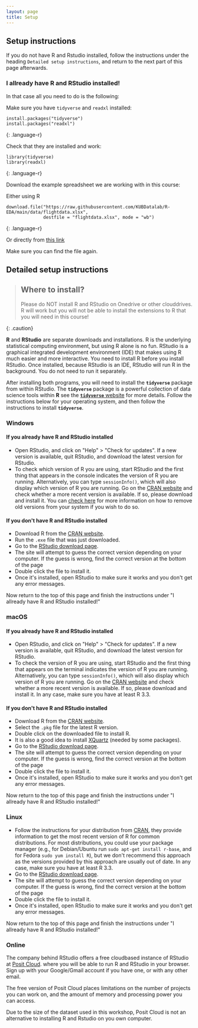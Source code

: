 ```yaml
---
layout: page
title: Setup
---
```

## Setup instructions

If you do not have R and Rstudio installed, follow the instructions under the
heading `Detailed setup instructions`, and return to the next part of this page
afterwards.

### I allready have R and RStudio installed!

In that case all you need to do is the following:

Make sure you have `tidyverse` and `readxl` installed:

~~~
install.packages("tidyverse")
install.packages("readxl")
~~~
{: .language-r}

Check that they are installed and work:

~~~
library(tidyverse)
library(readxl)
~~~
{: .language-r}

Download the example spreadsheet we are working with in this course:

Either using R
~~~
download.file("https://raw.githubusercontent.com/KUBDatalab/R-EDA/main/data/flightdata.xlsx",
              destfile = "flightdata.xlsx", mode = "wb")
~~~
{: .language-r}

Or directly from [this link](https://raw.githubusercontent.com/KUBDatalab/R-EDA/main/data/flightdata.xlsx)

Make sure you can find the file again.

## Detailed setup instructions

> ## Where to install?
>
> Please do NOT install R and RStudio on Onedrive or other clouddrives.
> R will work but you will not be able to install the extensions to R
> that you will need in this course!
>
{: .caution}

**R** and **RStudio** are separate downloads and installations. R is the
underlying statistical computing environment, but using R alone is no
fun. RStudio is a graphical integrated development environment (IDE) that makes
using R much easier and more interactive. You need to install R before you
install RStudio. Once installed, because RStudio is an IDE, RStudio will run R in 
the background.  You do not need to run it separately. 

After installing both programs, 
you will need to install the **`tidyverse`** package from within RStudio. The 
**`tidyverse`** package is a powerful collection of data science tools within **R** 
see the [**`tidyverse`** website](https://tidyverse.tidyverse.org) for more details. 
Follow the instructions below for your operating system, and then follow the 
instructions to install **`tidyverse`**.


### Windows

#### If you already have R and RStudio installed

* Open RStudio, and click on "Help" > "Check for updates". If a new version is
	available, quit RStudio, and download the latest version for RStudio.
* To check which version of R you are using, start RStudio and the first thing
  that appears in the console indicates the version of R you are
  running. Alternatively, you can type `sessionInfo()`, which will also display
  which version of R you are running. Go on
  the [CRAN website](https://cran.r-project.org/bin/windows/base/) and check
  whether a more recent version is available. If so, please download and install
  it. You can [check here](https://cran.r-project.org/bin/windows/base/rw-FAQ.html#How-do-I-UNinstall-R_003f) for
  more information on how to remove old versions from your system if you wish to do so.
  

#### If you don't have R and RStudio installed

* Download R from
  the [CRAN website](http://cran.r-project.org/bin/windows/base/release.htm).
* Run the `.exe` file that was just downloaded.
* Go to the [RStudio download page](https://posit.co/download/rstudio-desktop/#download).
* The site will attempt to guess the correct version depending on your computer.
  If the guess is wrong, find the correct version at the bottom of the page
* Double click the file to install it.
* Once it's installed, open RStudio to make sure it works and you don't get any
  error messages.

Now return to the top of this page and finish the instructions under 
"I allready have R and RStudio installed!"

### macOS

#### If you already have R and RStudio installed

* Open RStudio, and click on "Help" > "Check for updates". If a new version is
	available, quit RStudio, and download the latest version for RStudio.
* To check the version of R you are using, start RStudio and the first thing
  that appears on the terminal indicates the version of R you are running. Alternatively, you can type `sessionInfo()`, which will also display which version of R you are running. Go on
  the [CRAN website](https://cran.r-project.org/bin/macosx/) and check
  whether a more recent version is available. If so, please download and install
  it. In any case, make sure you have at least R 3.3.

#### If you don't have R and RStudio installed

* Download R from
  the [CRAN website](http://cran.r-project.org/bin/macosx/).
* Select the `.pkg` file for the latest R version.
* Double click on the downloaded file to install R.
* It is also a good idea to install [XQuartz](https://www.xquartz.org/) (needed
  by some packages).
* Go to the [RStudio download page](https://posit.co/download/rstudio-desktop/#download).
* The site will attempt to guess the correct version depending on your computer.
  If the guess is wrong, find the correct version at the bottom of the page
* Double click the file to install it.
* Once it's installed, open RStudio to make sure it works and you don't get any
  error messages.

Now return to the top of this page and finish the instructions under 
"I allready have R and RStudio installed!"

### Linux

* Follow the instructions for your distribution
  from [CRAN](https://cloud.r-project.org/bin/linux), they provide information
  to get the most recent version of R for common distributions. For most
  distributions, you could use your package manager (e.g., for Debian/Ubuntu run
  `sudo apt-get install r-base`, and for Fedora `sudo yum install R`), but we
  don't recommend this approach as the versions provided by this approach are
  usually out of date. In any case, make sure you have at least R 3.3.
* Go to the [RStudio download page](https://posit.co/download/rstudio-desktop/#download).
* The site will attempt to guess the correct version depending on your computer.
  If the guess is wrong, find the correct version at the bottom of the page
* Double click the file to install it.
* Once it's installed, open RStudio to make sure it works and you don't get any
  error messages.

Now return to the top of this page and finish the instructions under 
"I allready have R and RStudio installed!"

### Online

The company behind RStudio offers a free cloudbased instance of RStudio at 
[Posit Cloud](https://posit.cloud/). 
where you will be able to run R and RStudio in your browser. 
Sign up with your Google/Gmail account if you have one, or with any other email.

The free version of Posit Cloud places limitations on the number of projects you
can work on, and the amount of memory and processing power you can access. 

Due to the size of the dataset used in this workshop, Posit Cloud is not an 
alternative to installing R and Rstudio on you own computer.





